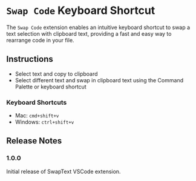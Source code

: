 # `Swap Code` Keyboard Shortcut

The `Swap Code` extension enables an intuitive keyboard shortcut to swap a text selection with clipboard text, providing a fast and easy way to rearrange code in your file.

## Instructions

* Select text and copy to clipboard
* Select different text and swap in clipboard text using the Command Palette or keyboard shortcut

### Keyboard Shortcuts 
* Mac: `cmd+shift+v`
* Windows: `ctrl+shift+v`

## Release Notes
### 1.0.0

Initial release of SwapText VSCode extension.
